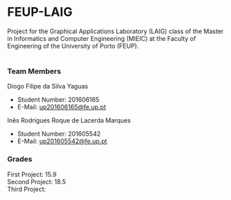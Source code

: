 # FEUP-LAIG
Project for the Graphical Applications Laboratory (LAIG) class of the Master in Informatics and Computer Engineering (MIEIC) at the Faculty of Engineering of the University of Porto (FEUP).
<br><br>
### Team Members
Diogo Filipe da Silva Yaguas<br>
* Student Number: 201606165
* E-Mail: up201606165@fe.up.pt

Inês Rodrigues Roque de Lacerda Marques
* Student Number: 201605542
* E-Mail: up201605542@fe.up.pt

### Grades

First Project: 15.9<br>
Second Project: 18.5<br>
Third Project: 
